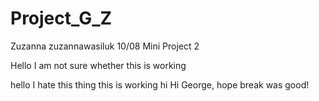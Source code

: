 # Project_G_Z
Zuzanna zuzannawasiluk 10/08 Mini Project 2 

Hello
I am not sure whether this is working

hello I hate this thing this is working hi
Hi George, hope break was good!